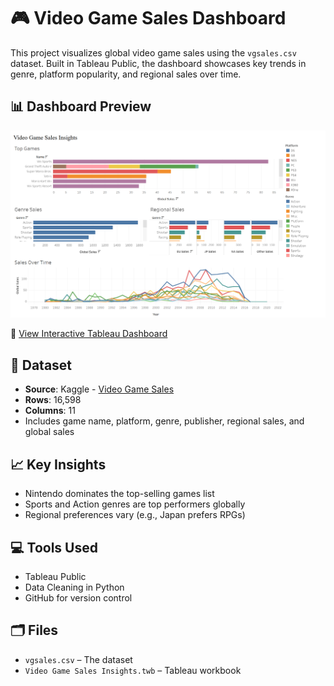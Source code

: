 # 🎮 Video Game Sales Dashboard

This project visualizes global video game sales using the `vgsales.csv` dataset. Built in Tableau Public, the dashboard showcases key trends in genre, platform popularity, and regional sales over time.

## 📊 Dashboard Preview

![Dashboard Preview](vgsales_dashboard.png)

🔗 [View Interactive Tableau Dashboard](https://public.tableau.com/views/VideoGameSalesDashboard_17448243548370/Dashboard2?:language=en-US&:sid=&:redirect=auth&:display_count=n&:origin=viz_share_link)

## 📁 Dataset

- **Source**: Kaggle - [Video Game Sales](https://www.kaggle.com/datasets/gregorut/videogamesales)
- **Rows**: 16,598  
- **Columns**: 11  
- Includes game name, platform, genre, publisher, regional sales, and global sales

## 📈 Key Insights

- Nintendo dominates the top-selling games list
- Sports and Action genres are top performers globally
- Regional preferences vary (e.g., Japan prefers RPGs)

## 💻 Tools Used

- Tableau Public
- Data Cleaning in Python
- GitHub for version control

## 🗂️ Files

- `vgsales.csv` – The dataset
- `Video Game Sales Insights.twb` – Tableau workbook

